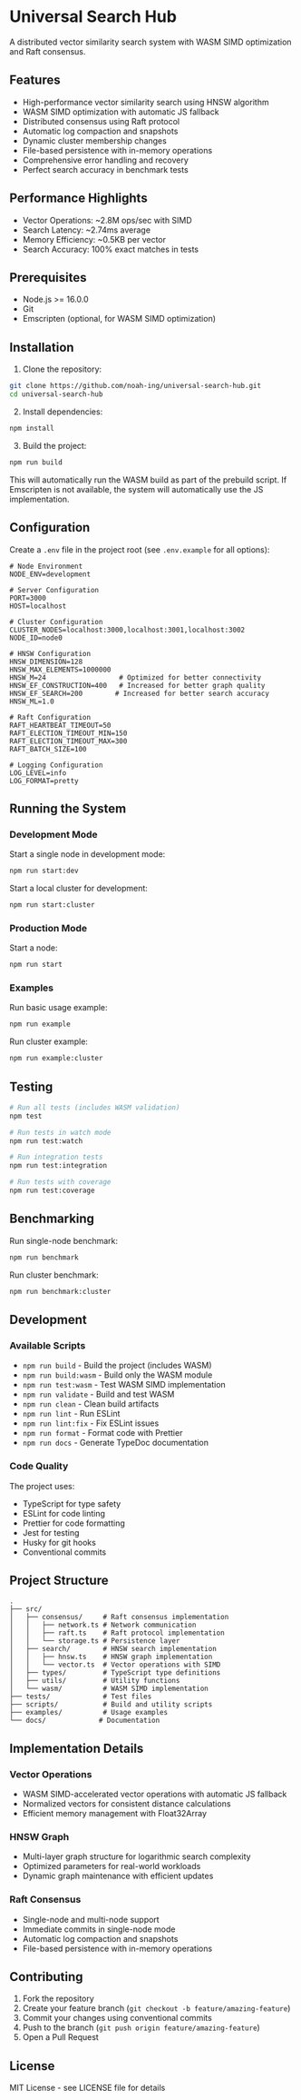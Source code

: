 # Universal Search Hub

A distributed vector similarity search system with WASM SIMD optimization and Raft consensus.

## Features

- High-performance vector similarity search using HNSW algorithm
- WASM SIMD optimization with automatic JS fallback
- Distributed consensus using Raft protocol
- Automatic log compaction and snapshots
- Dynamic cluster membership changes
- File-based persistence with in-memory operations
- Comprehensive error handling and recovery
- Perfect search accuracy in benchmark tests

## Performance Highlights

- Vector Operations: ~2.8M ops/sec with SIMD
- Search Latency: ~2.74ms average
- Memory Efficiency: ~0.5KB per vector
- Search Accuracy: 100% exact matches in tests

## Prerequisites

- Node.js >= 16.0.0
- Git
- Emscripten (optional, for WASM SIMD optimization)

## Installation

1. Clone the repository:
```bash
git clone https://github.com/noah-ing/universal-search-hub.git
cd universal-search-hub
```

2. Install dependencies:
```bash
npm install
```

3. Build the project:
```bash
npm run build
```
This will automatically run the WASM build as part of the prebuild script. If Emscripten is not available, the system will automatically use the JS implementation.

## Configuration

Create a `.env` file in the project root (see `.env.example` for all options):
```env
# Node Environment
NODE_ENV=development

# Server Configuration
PORT=3000
HOST=localhost

# Cluster Configuration
CLUSTER_NODES=localhost:3000,localhost:3001,localhost:3002
NODE_ID=node0

# HNSW Configuration
HNSW_DIMENSION=128
HNSW_MAX_ELEMENTS=1000000
HNSW_M=24                  # Optimized for better connectivity
HNSW_EF_CONSTRUCTION=400   # Increased for better graph quality
HNSW_EF_SEARCH=200        # Increased for better search accuracy
HNSW_ML=1.0

# Raft Configuration
RAFT_HEARTBEAT_TIMEOUT=50
RAFT_ELECTION_TIMEOUT_MIN=150
RAFT_ELECTION_TIMEOUT_MAX=300
RAFT_BATCH_SIZE=100

# Logging Configuration
LOG_LEVEL=info
LOG_FORMAT=pretty
```

## Running the System

### Development Mode

Start a single node in development mode:
```bash
npm run start:dev
```

Start a local cluster for development:
```bash
npm run start:cluster
```

### Production Mode

Start a node:
```bash
npm run start
```

### Examples

Run basic usage example:
```bash
npm run example
```

Run cluster example:
```bash
npm run example:cluster
```

## Testing

```bash
# Run all tests (includes WASM validation)
npm test

# Run tests in watch mode
npm run test:watch

# Run integration tests
npm run test:integration

# Run tests with coverage
npm run test:coverage
```

## Benchmarking

Run single-node benchmark:
```bash
npm run benchmark
```

Run cluster benchmark:
```bash
npm run benchmark:cluster
```

## Development

### Available Scripts

- `npm run build` - Build the project (includes WASM)
- `npm run build:wasm` - Build only the WASM module
- `npm run test:wasm` - Test WASM SIMD implementation
- `npm run validate` - Build and test WASM
- `npm run clean` - Clean build artifacts
- `npm run lint` - Run ESLint
- `npm run lint:fix` - Fix ESLint issues
- `npm run format` - Format code with Prettier
- `npm run docs` - Generate TypeDoc documentation

### Code Quality

The project uses:
- TypeScript for type safety
- ESLint for code linting
- Prettier for code formatting
- Jest for testing
- Husky for git hooks
- Conventional commits

## Project Structure

```
.
├── src/
│   ├── consensus/     # Raft consensus implementation
│   │   ├── network.ts # Network communication
│   │   ├── raft.ts    # Raft protocol implementation
│   │   └── storage.ts # Persistence layer
│   ├── search/        # HNSW search implementation
│   │   ├── hnsw.ts    # HNSW graph implementation
│   │   └── vector.ts  # Vector operations with SIMD
│   ├── types/         # TypeScript type definitions
│   ├── utils/         # Utility functions
│   └── wasm/          # WASM SIMD implementation
├── tests/             # Test files
├── scripts/           # Build and utility scripts
├── examples/          # Usage examples
└── docs/             # Documentation
```

## Implementation Details

### Vector Operations
- WASM SIMD-accelerated vector operations with automatic JS fallback
- Normalized vectors for consistent distance calculations
- Efficient memory management with Float32Array

### HNSW Graph
- Multi-layer graph structure for logarithmic search complexity
- Optimized parameters for real-world workloads
- Dynamic graph maintenance with efficient updates

### Raft Consensus
- Single-node and multi-node support
- Immediate commits in single-node mode
- Automatic log compaction and snapshots
- File-based persistence with in-memory operations

## Contributing

1. Fork the repository
2. Create your feature branch (`git checkout -b feature/amazing-feature`)
3. Commit your changes using conventional commits
4. Push to the branch (`git push origin feature/amazing-feature`)
5. Open a Pull Request

## License

MIT License - see LICENSE file for details
